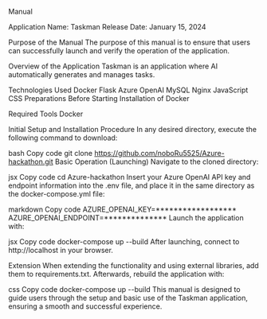 Manual

Application Name: Taskman
Release Date: January 15, 2024

Purpose of the Manual
The purpose of this manual is to ensure that users can successfully launch and verify the operation of the application.

Overview of the Application
Taskman is an application where AI automatically generates and manages tasks.

Technologies Used
Docker
Flask
Azure OpenAI
MySQL
Nginx
JavaScript
CSS
Preparations Before Starting
Installation of Docker

Required Tools
Docker

Initial Setup and Installation Procedure
In any desired directory, execute the following command to download:

bash
Copy code
git clone https://github.com/noboRu5525/Azure-hackathon.git
Basic Operation (Launching)
Navigate to the cloned directory:

jsx
Copy code
cd Azure-hackathon
Insert your Azure OpenAI API key and endpoint information into the .env file, and place it in the same directory as the docker-compose.yml file:

markdown
Copy code
AZURE_OPENAI_KEY=******************
AZURE_OPENAI_ENDPOINT=**************
Launch the application with:

jsx
Copy code
docker-compose up --build
After launching, connect to http://localhost in your browser.

Extension
When extending the functionality and using external libraries, add them to requirements.txt. Afterwards, rebuild the application with:

css
Copy code
docker-compose up --build
This manual is designed to guide users through the setup and basic use of the Taskman application, ensuring a smooth and successful experience.

